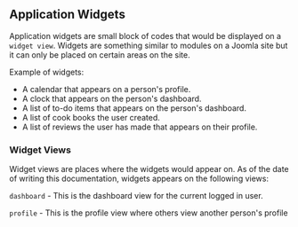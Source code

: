 ## Application Widgets
Application widgets are small block of codes that would be displayed on a `widget view`. Widgets are something similar to modules on a Joomla site but it can only be placed on certain areas on the site. 

Example of widgets: 

* A calendar that appears on a person's profile.
* A clock that appears on the person's dashboard.
* A list of to-do items that appears on the person's dashboard.
* A list of cook books the user created.
* A list of reviews the user has made that appears on their profile.


### Widget Views
Widget views are places where the widgets would appear on. As of the date of writing this documentation, widgets appears on the following views:

`dashboard` - This is the dashboard view for the current logged in user.

`profile` - This is the profile view where others view another person's profile
